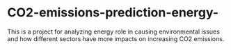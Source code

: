# CO2-emissions-prediction-energy-
This is a project for analyzing energy role in causing environmental issues and how different sectors have more impacts on increasing CO2 emissions.
